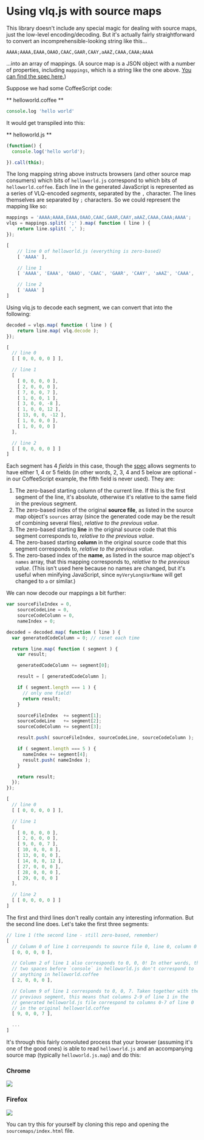 # Using vlq.js with source maps

This library doesn't include any special magic for dealing with source maps, just the low-level encoding/decoding. But it's actually fairly straightforward to convert an incomprehensible-looking string like this...

```
AAAA;AAAA,EAAA,OAAO,CAAC,GAAR,CAAY,aAAZ,CAAA,CAAA;AAAA
```

...into an array of mappings. (A source map is a JSON object with a number of properties, including `mappings`, which is a string like the one above. [You can find the spec here.](https://docs.google.com/document/d/1U1RGAehQwRypUTovF1KRlpiOFze0b-_2gc6fAH0KY0k/edit?hl=en_US&pli=1&pli=1))

Suppose we had some CoffeeScript code:

** helloworld.coffee **
```coffee
console.log 'hello world'
```

It would get transpiled into this:

** helloworld.js **
```js
(function() {
  console.log('hello world');

}).call(this);
```

The long mapping string above instructs browsers (and other source map consumers) which bits of `helloworld.js` correspond to which bits of `helloworld.coffee`. Each line in the generated JavaScript is represented as a series of VLQ-encoded *segments*, separated by the `,` character. The lines themselves are separated by `;` characters. So we could represent the mapping like so:

```js
mappings = 'AAAA;AAAA,EAAA,OAAO,CAAC,GAAR,CAAY,aAAZ,CAAA,CAAA;AAAA';
vlqs = mappings.split( ';' ).map( function ( line ) {
	return line.split( ',' );
});

[
	// line 0 of helloworld.js (everything is zero-based)
	[ 'AAAA' ],

	// line 1
	[ 'AAAA', 'EAAA', 'OAAO', 'CAAC', 'GAAR', 'CAAY', 'aAAZ', 'CAAA', 'CAAA' ],

	// line 2
	[ 'AAAA' ]
]
```

Using vlq.js to decode each segment, we can convert that into the following:

```js
decoded = vlqs.map( function ( line ) {
	return line.map( vlq.decode );
});

[
  // line 0
  [ [ 0, 0, 0, 0 ] ],

  // line 1
  [
    [ 0, 0, 0, 0 ],
    [ 2, 0, 0, 0 ],
    [ 7, 0, 0, 7 ],
    [ 1, 0, 0, 1 ],
    [ 3, 0, 0, -8 ],
    [ 1, 0, 0, 12 ],
    [ 13, 0, 0, -12 ],
    [ 1, 0, 0, 0 ],
    [ 1, 0, 0, 0 ]
  ],

  // line 2
  [ [ 0, 0, 0, 0 ] ]
]
```

Each segment has 4 *fields* in this case, though the [spec](https://docs.google.com/document/d/1U1RGAehQwRypUTovF1KRlpiOFze0b-_2gc6fAH0KY0k/edit?hl=en_US&pli=1&pli=1) allows segments to have either 1, 4 or 5 fields (in other words, 2, 3, 4 and 5 below are optional - in our CoffeeScript example, the fifth field is never used). They are:

1. The zero-based starting column of the current line. If this is the first segment of the line, it's absolute, otherwise it's relative to the same field in the previous segment.
2. The zero-based index of the original **source file**, as listed in the source map object's `sources` array (since the generated code may be the result of combining several files), *relative to the previous value*.
3. The zero-based starting **line** in the original source code that this segment corresponds to, *relative to the previous value*.
4. The zero-based starting **column** in the original source code that this segment corresponds to, *relative to the previous value*.
5. The zero-based index of the **name**, as listed in the source map object's `names` array, that this mapping corresponds to, *relative to the previous value*. (This isn't used here because no names are changed, but it's useful when minifying JavaScript, since `myVeryLongVarName` will get changed to `a` or similar.)

We can now decode our mappings a bit further:

```js
var sourceFileIndex = 0,
    sourceCodeLine = 0,
    sourceCodeColumn = 0,
    nameIndex = 0;

decoded = decoded.map( function ( line ) {
  var generatedCodeColumn = 0; // reset each time

  return line.map( function ( segment ) {
    var result;

    generatedCodeColumn += segment[0];

    result = [ generatedCodeColumn ];

    if ( segment.length === 1 ) {
      // only one field!
      return result;
    }

    sourceFileIndex  += segment[1];
    sourceCodeLine   += segment[2];
    sourceCodeColumn += segment[3];

    result.push( sourceFileIndex, sourceCodeLine, sourceCodeColumn );

    if ( segment.length === 5 ) {
      nameIndex += segment[4];
      result.push( nameIndex );
    }

    return result;
  });
});

[
  // line 0
  [ [ 0, 0, 0, 0 ] ],

  // line 1
  [
    [ 0, 0, 0, 0 ],
    [ 2, 0, 0, 0 ],
    [ 9, 0, 0, 7 ],
    [ 10, 0, 0, 8 ],
    [ 13, 0, 0, 0 ],
    [ 14, 0, 0, 12 ],
    [ 27, 0, 0, 0 ],
    [ 28, 0, 0, 0 ],
    [ 29, 0, 0, 0 ]
  ],

  // line 2
  [ [ 0, 0, 0, 0 ] ]
]
```

The first and third lines don't really contain any interesting information. But the second line does. Let's take the first three segments:

```js
// line 1 (the second line - still zero-based, remember)
[
  // Column 0 of line 1 corresponds to source file 0, line 0, column 0
  [ 0, 0, 0, 0 ],

  // Column 2 of line 1 also corresponds to 0, 0, 0! In other words, the
  // two spaces before `console` in helloworld.js don't correspond to
  // anything in helloworld.coffee
  [ 2, 0, 0, 0 ],

  // Column 9 of line 1 corresponds to 0, 0, 7. Taken together with the
  // previous segment, this means that columns 2-9 of line 1 in the
  // generated helloworld.js file correspond to columns 0-7 of line 0
  // in the original helloworld.coffee
  [ 9, 0, 0, 7 ],

  ...
]
```

It's through this fairly convoluted process that your browser (assuming it's one of the good ones) is able to read `helloworld.js` and an accompanying source map (typically `helloworld.js.map`) and do this:

### Chrome

![](https://github.com/Rich-Harris/vlq/blob/master/sourcemaps/Chrome.png)

### Firefox

![](https://github.com/Rich-Harris/vlq/blob/master/sourcemaps/Firefox.png)

You can try this for yourself by cloning this repo and opening the `sourcemaps/index.html` file.